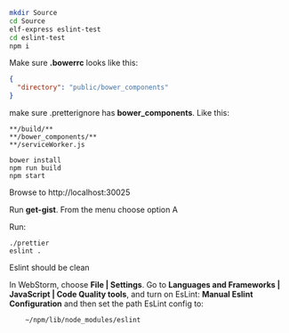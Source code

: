 ```bash
mkdir Source
cd Source
elf-express eslint-test
cd eslint-test
npm i
```

Make sure **.bowerrc** looks like this:

```json
{
  "directory": "public/bower_components"
}
```

make sure .pretterignore has **bower_components**. Like this:

```code
**/build/**
**/bower_components/**
**/serviceWorker.js
```

```code
bower install
npm run build
npm start
```

Browse to http://localhost:30025

Run **get-gist**. From the menu choose option A

Run:

```code
./prettier
eslint .
```

Eslint should be clean

In WebStorm, choose **File | Settings**. Go to **Languages and Frameworks | JavaScript | Code Quality tools**, and turn on EsLint: **Manual Eslint Configuration** and then set the path EsLint config to:

		~/npm/lib/node_modules/eslint
		
